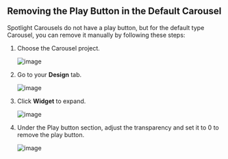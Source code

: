 ## Removing the Play Button in the Default Carousel

Spotlight Carousels do not have a play button, but for the default type Carousel, you can remove it manually by following these steps:

1. Choose the Carousel project.

   ![image](https://github.com/user-attachments/assets/2f61573b-00b8-43a7-825b-c9512aab0f12)
   
2. Go to your **Design** tab.

   ![image](https://github.com/user-attachments/assets/6b8e0842-9058-4b6f-8cc2-86ef3025a2a9)

3. Click **Widget** to expand.

   ![image](https://github.com/user-attachments/assets/d5ccf56d-fed0-4a25-9f69-5f6915e4e5eb)

4. Under the Play button section, adjust the transparency and set it to 0 to remove the play button.

   ![image](https://github.com/user-attachments/assets/d8b632f9-7975-4457-943c-51522920fadc)